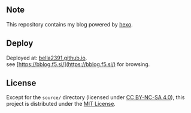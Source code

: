 ## Note
This repository contains my blog powered by [hexo](https://github.com/hexojs/hexo).

## Deploy
Deployed at: [bella2391.github.io](https://github.com/bella2391/bella2391.github.io/).  
see [https://bblog.f5.si/](https://bblog.f5.si/) for browsing.

## License
Except for the `source/` directory (licensed under [CC BY-NC-SA 4.0](source/LICENSE.txt)), this project is distributed under the [MIT License](LICENSE.txt).
